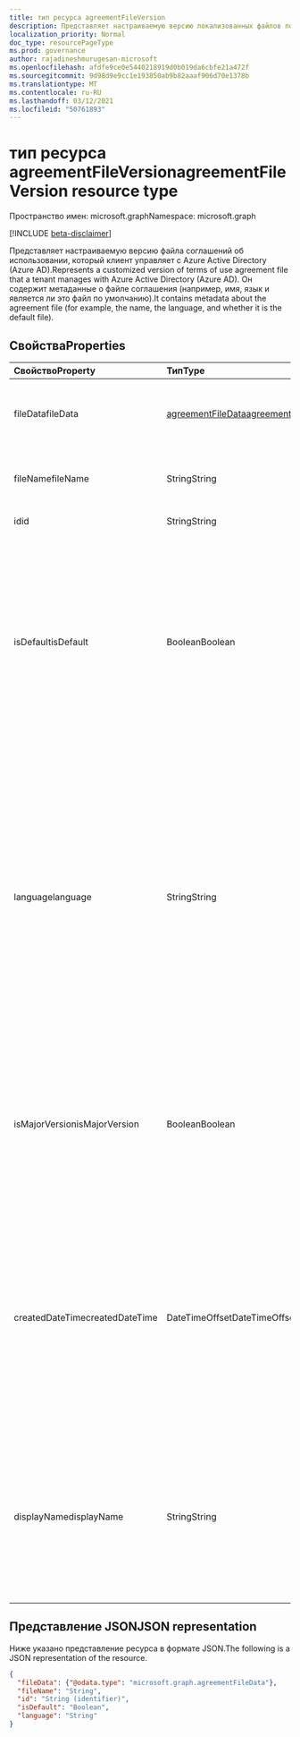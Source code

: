 ```yaml
---
title: тип ресурса agreementFileVersion
description: Представляет настраиваемую версию локализованных файлов политик условий соглашения об использовании в Azure Active Directory (Azure AD). Он содержит метаданные о файле соглашения (например, имя, язык и является ли это файл по умолчанию).
localization_priority: Normal
doc_type: resourcePageType
ms.prod: governance
author: rajadineshmurugesan-microsoft
ms.openlocfilehash: afdfe9ce0e5440218919d0b019da6cbfe21a472f
ms.sourcegitcommit: 9d98d9e9cc1e193850ab9b82aaaf906d70e1378b
ms.translationtype: MT
ms.contentlocale: ru-RU
ms.lasthandoff: 03/12/2021
ms.locfileid: "50761893"
---
```

# <a name="agreementfileversion-resource-type"></a><span data-ttu-id="8f7f3-104">тип ресурса agreementFileVersion</span><span class="sxs-lookup"><span data-stu-id="8f7f3-104">agreementFileVersion resource type</span></span>

<span data-ttu-id="8f7f3-105">Пространство имен: microsoft.graph</span><span class="sxs-lookup"><span data-stu-id="8f7f3-105">Namespace: microsoft.graph</span></span>

[!INCLUDE [beta-disclaimer](../../includes/beta-disclaimer.md)]

<span data-ttu-id="8f7f3-106">Представляет настраиваемую версию файла соглашений об использовании, который клиент управляет с Azure Active Directory (Azure AD).</span><span class="sxs-lookup"><span data-stu-id="8f7f3-106">Represents a customized version of terms of use agreement file that a tenant manages with Azure Active Directory (Azure AD).</span></span> <span data-ttu-id="8f7f3-107">Он содержит метаданные о файле соглашения (например, имя, язык и является ли это файл по умолчанию).</span><span class="sxs-lookup"><span data-stu-id="8f7f3-107">It contains metadata about the agreement file (for example, the name, the language, and whether it is the default file).</span></span>

<!--
## Methods

| Method       | Return Type | Description |
|:-------------|:------------|:------------|
| [Create agreementFileLocalization](../api/agreementfilelocalization-post-agreementfilelocalizations.md) | [agreementfilelocalization](agreementfilelocalization.md) | Create a new agreementFileLocalization. |
| [List agreementFileLocalizations](../api/agreementfilelocalization-list.md) | [agreementfilelocalization](agreementfilelocalization.md) collection | Get an agreementFileLocalization object collection. |
| [Get agreementFileLocalization](../api/agreementfilelocalization-get.md) | [agreementfilelocalization](agreementfilelocalization.md) | Read properties and relationships of an agreementFileLocalization object. |
| [List agreementFileVersions](../api/agreementfileversion-list.md) | [agreementfileversion](agreementfileversion.md) collection | Get an agreementFileVersion object collection. |
| [Get agreementFileVersion](../api/agreementfileversion-get.md) | [agreementfileversion](agreementfileversion.md) | Read properties and relationships of an agreementFileVersion object. |
-->

## <a name="properties"></a><span data-ttu-id="8f7f3-108">Свойства</span><span class="sxs-lookup"><span data-stu-id="8f7f3-108">Properties</span></span>
| <span data-ttu-id="8f7f3-109">Свойство</span><span class="sxs-lookup"><span data-stu-id="8f7f3-109">Property</span></span>     | <span data-ttu-id="8f7f3-110">Тип</span><span class="sxs-lookup"><span data-stu-id="8f7f3-110">Type</span></span>        | <span data-ttu-id="8f7f3-111">Описание</span><span class="sxs-lookup"><span data-stu-id="8f7f3-111">Description</span></span> |
|:-------------|:------------|:------------|
|<span data-ttu-id="8f7f3-112">fileData</span><span class="sxs-lookup"><span data-stu-id="8f7f3-112">fileData</span></span>|[<span data-ttu-id="8f7f3-113">agreementFileData</span><span class="sxs-lookup"><span data-stu-id="8f7f3-113">agreementFileData</span></span>](agreementfiledata.md)|<span data-ttu-id="8f7f3-114">Данные, представляющие условия использования документа PDF.</span><span class="sxs-lookup"><span data-stu-id="8f7f3-114">Data representing the terms of use PDF document.</span></span> <span data-ttu-id="8f7f3-115">Только для чтения.</span><span class="sxs-lookup"><span data-stu-id="8f7f3-115">Read-only.</span></span>|
|<span data-ttu-id="8f7f3-116">fileName</span><span class="sxs-lookup"><span data-stu-id="8f7f3-116">fileName</span></span>|<span data-ttu-id="8f7f3-117">String</span><span class="sxs-lookup"><span data-stu-id="8f7f3-117">String</span></span>|<span data-ttu-id="8f7f3-118">Имя файла соглашения (например, TOU.pdf).</span><span class="sxs-lookup"><span data-stu-id="8f7f3-118">Name of the agreement file (for example, TOU.pdf).</span></span> <span data-ttu-id="8f7f3-119">Только для чтения.</span><span class="sxs-lookup"><span data-stu-id="8f7f3-119">Read-only.</span></span>|
|<span data-ttu-id="8f7f3-120">id</span><span class="sxs-lookup"><span data-stu-id="8f7f3-120">id</span></span>|<span data-ttu-id="8f7f3-121">String</span><span class="sxs-lookup"><span data-stu-id="8f7f3-121">String</span></span>|<span data-ttu-id="8f7f3-122">Только для чтения.</span><span class="sxs-lookup"><span data-stu-id="8f7f3-122">Read-only.</span></span>|
|<span data-ttu-id="8f7f3-123">isDefault</span><span class="sxs-lookup"><span data-stu-id="8f7f3-123">isDefault</span></span>|<span data-ttu-id="8f7f3-124">Boolean</span><span class="sxs-lookup"><span data-stu-id="8f7f3-124">Boolean</span></span>|<span data-ttu-id="8f7f3-125">Указывает, является ли это файл соглашения по умолчанию, если ни одна из культур не соответствует предпочтениям клиента.</span><span class="sxs-lookup"><span data-stu-id="8f7f3-125">Indicates whether this is the default agreement file if none of the cultures matches the client preference.</span></span> <span data-ttu-id="8f7f3-126">Если ни один из файлов не помечен как по умолчанию, первый будет рассматриваться как по умолчанию.</span><span class="sxs-lookup"><span data-stu-id="8f7f3-126">If none of the files are marked as default, the first one will be treated as the default.</span></span> <span data-ttu-id="8f7f3-127">Только для чтения.</span><span class="sxs-lookup"><span data-stu-id="8f7f3-127">Read-only.</span></span>|
|<span data-ttu-id="8f7f3-128">language</span><span class="sxs-lookup"><span data-stu-id="8f7f3-128">language</span></span>|<span data-ttu-id="8f7f3-129">String</span><span class="sxs-lookup"><span data-stu-id="8f7f3-129">String</span></span>|<span data-ttu-id="8f7f3-130">Культура файла соглашения в формате languagecode2-country/regioncode2.</span><span class="sxs-lookup"><span data-stu-id="8f7f3-130">Culture of the agreement file in the format languagecode2-country/regioncode2.</span></span> <span data-ttu-id="8f7f3-131">languagecode2 — это код из двух букв более низкого уровня, полученный из ISO 639-1.</span><span class="sxs-lookup"><span data-stu-id="8f7f3-131">languagecode2 is a lowercase two-letter code derived from ISO 639-1.</span></span> <span data-ttu-id="8f7f3-132">country/regioncode2 является производным от ISO 3166 и обычно состоит из двух верхних букв или языкового тега BCP-47 (например, en-US).</span><span class="sxs-lookup"><span data-stu-id="8f7f3-132">country/regioncode2 is derived from ISO 3166 and usually consists of two uppercase letters, or a BCP-47 language tag (for example, en-US).</span></span> <span data-ttu-id="8f7f3-133">Только для чтения.</span><span class="sxs-lookup"><span data-stu-id="8f7f3-133">Read-only.</span></span>|
|<span data-ttu-id="8f7f3-134">isMajorVersion</span><span class="sxs-lookup"><span data-stu-id="8f7f3-134">isMajorVersion</span></span>|<span data-ttu-id="8f7f3-135">Boolean</span><span class="sxs-lookup"><span data-stu-id="8f7f3-135">Boolean</span></span>|<span data-ttu-id="8f7f3-136">Указывает, является ли файл соглашения основным обновлением версии.</span><span class="sxs-lookup"><span data-stu-id="8f7f3-136">Indicates whether the agreement file is a major version update.</span></span> <span data-ttu-id="8f7f3-137">Обновления основных версий недействительны для принятия соглашения на соответствующем языке.</span><span class="sxs-lookup"><span data-stu-id="8f7f3-137">Major version updates invalidate the agreement's acceptances on the corresponding language.</span></span> |
|<span data-ttu-id="8f7f3-138">createdDateTime</span><span class="sxs-lookup"><span data-stu-id="8f7f3-138">createdDateTime</span></span>|<span data-ttu-id="8f7f3-139">DateTimeOffset</span><span class="sxs-lookup"><span data-stu-id="8f7f3-139">DateTimeOffset</span></span>|<span data-ttu-id="8f7f3-140">Время даты, представляющее момент создания файла. Тип Timestamp представляет сведения о дате и времени в формате ISO 8601 и всегда находится во времени UTC.</span><span class="sxs-lookup"><span data-stu-id="8f7f3-140">The date time representing when the file was created.The Timestamp type represents date and time information using ISO 8601 format and is always in UTC time.</span></span> <span data-ttu-id="8f7f3-141">Например, полночь UTC 1 января 2014 г. это: '2014-01-01T00:00:00Z'.</span><span class="sxs-lookup"><span data-stu-id="8f7f3-141">For example, midnight UTC on Jan 1, 2014 is: '2014-01-01T00:00:00Z'.</span></span>|
|<span data-ttu-id="8f7f3-142">displayName</span><span class="sxs-lookup"><span data-stu-id="8f7f3-142">displayName</span></span>|<span data-ttu-id="8f7f3-143">String</span><span class="sxs-lookup"><span data-stu-id="8f7f3-143">String</span></span>|<span data-ttu-id="8f7f3-144">Локализованное отображение имени файла политики соглашения.</span><span class="sxs-lookup"><span data-stu-id="8f7f3-144">Localized display name of the policy file of an agreement.</span></span> <span data-ttu-id="8f7f3-145">Локализованное имя отображения отображается конечным пользователям, которые просматривают соглашение.</span><span class="sxs-lookup"><span data-stu-id="8f7f3-145">The localized display name is shown to end users who view the agreement.</span></span>

<!--
## Relationships
| Relationship | Type        | Description |
|:-------------|:------------|:------------|
|versions|[agreementFileVersion](agreementfileversion.md) collection|The version history for the localized agreement file.|
-->

## <a name="json-representation"></a><span data-ttu-id="8f7f3-146">Представление JSON</span><span class="sxs-lookup"><span data-stu-id="8f7f3-146">JSON representation</span></span>

<span data-ttu-id="8f7f3-147">Ниже указано представление ресурса в формате JSON.</span><span class="sxs-lookup"><span data-stu-id="8f7f3-147">The following is a JSON representation of the resource.</span></span>

<!-- {
  "blockType": "resource",
  "optionalProperties": [

  ],
  "@odata.type": "microsoft.graph.agreementFileVersion"
}-->

```json
{
  "fileData": {"@odata.type": "microsoft.graph.agreementFileData"},
  "fileName": "String",
  "id": "String (identifier)",
  "isDefault": "Boolean",
  "language": "String"
}

```

<!-- uuid: 8fcb5dbc-d5aa-4681-8e31-b001d5168d79
2015-10-25 14:57:30 UTC -->
<!--
{
  "type": "#page.annotation",
  "description": "agreementFileLocalization resource",
  "keywords": "",
  "section": "documentation",
  "tocPath": "",
  "suppressions": []
}
-->
